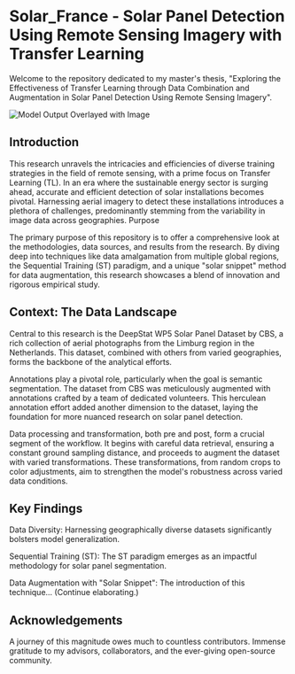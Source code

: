 # Solar_France - Solar Panel Detection Using Remote Sensing Imagery with Transfer Learning

Welcome to the repository dedicated to my master's thesis, "Exploring the Effectiveness of Transfer Learning through Data Combination and Augmentation in Solar Panel Detection Using Remote Sensing Imagery".

 ![Model Output Overlayed with Image](https://github.com/VenturaHaze/Solar_France/blob/b10afc533674a4496456138f3c04eb34fa8ca861/UNet_pretrained100_Epoch10_pred1.png)


## Introduction

This research unravels the intricacies and efficiencies of diverse training strategies in the field of remote sensing, with a prime focus on Transfer Learning (TL). In an era where the sustainable energy sector is surging ahead, accurate and efficient detection of solar installations becomes pivotal. Harnessing aerial imagery to detect these installations introduces a plethora of challenges, predominantly stemming from the variability in image data across geographies.
Purpose

The primary purpose of this repository is to offer a comprehensive look at the methodologies, data sources, and results from the research. By diving deep into techniques like data amalgamation from multiple global regions, the Sequential Training (ST) paradigm, and a unique "solar snippet" method for data augmentation, this research showcases a blend of innovation and rigorous empirical study.

## Context: The Data Landscape

Central to this research is the DeepStat WP5 Solar Panel Dataset by CBS, a rich collection of aerial photographs from the Limburg region in the Netherlands. This dataset, combined with others from varied geographies, forms the backbone of the analytical efforts.

Annotations play a pivotal role, particularly when the goal is semantic segmentation. The dataset from CBS was meticulously augmented with annotations crafted by a team of dedicated volunteers. This herculean annotation effort added another dimension to the dataset, laying the foundation for more nuanced research on solar panel detection.

Data processing and transformation, both pre and post, form a crucial segment of the workflow. It begins with careful data retrieval, ensuring a constant ground sampling distance, and proceeds to augment the dataset with varied transformations. These transformations, from random crops to color adjustments, aim to strengthen the model's robustness across varied data conditions.

## Key Findings

Data Diversity: Harnessing geographically diverse datasets significantly bolsters model generalization.

Sequential Training (ST): The ST paradigm emerges as an impactful methodology for solar panel segmentation.

Data Augmentation with "Solar Snippet": The introduction of this technique... (Continue elaborating.)

## Acknowledgements

A journey of this magnitude owes much to countless contributors. Immense gratitude to my advisors, collaborators, and the ever-giving open-source community. 
